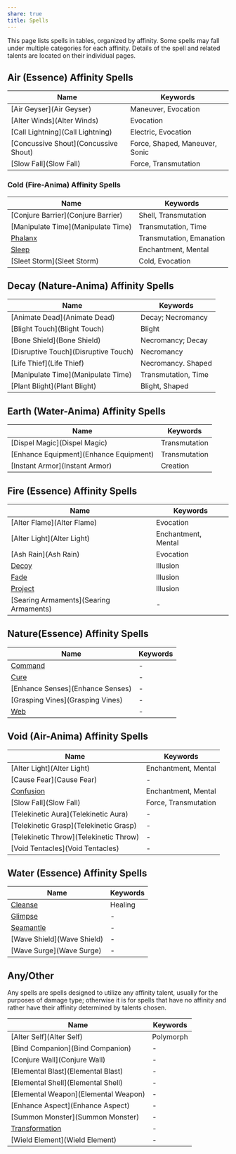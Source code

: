 ```yaml
---
share: true
title: Spells
---
```

This page lists spells in tables, organized by affinity. Some spells may fall under multiple categories for each affinity. Details of the spell and related talents are located on their individual pages.
## Air (Essence) Affinity Spells

| Name                                 | Keywords                       |
| ------------------------------------ | ------------------------------ |
| [Air Geyser](Air Geyser)             | Maneuver, Evocation            |
| [Alter Winds](Alter Winds)           | Evocation                      |
| [Call Lightning](Call Lightning)     | Electric, Evocation            |
| [Concussive Shout](Concussive Shout) | Force, Shaped, Maneuver, Sonic |
| [Slow Fall](Slow Fall)               | Force, Transmutation           |

### Cold (Fire-Anima) Affinity Spells

| Name                               | Keywords                 |
| ---------------------------------- | ------------------------ |
| [Conjure Barrier](Conjure Barrier) | Shell, Transmutation     |
| [Manipulate Time](Manipulate Time) | Transmutation, Time      |
| [Phalanx](Phalanx)                 | Transmutation, Emanation |
| [Sleep](Sleep)                     | Enchantment, Mental      |
| [Sleet Storm](Sleet Storm)         | Cold, Evocation          |


## Decay (Nature-Anima) Affinity Spells

| Name                                 | Keywords            |
| ------------------------------------ | ------------------- |
| [Animate Dead](Animate Dead)         | Decay; Necromancy   |
| [Blight Touch](Blight Touch)         | Blight              |
| [Bone Shield](Bone Shield)           | Necromancy; Decay   |
| [Disruptive Touch](Disruptive Touch) | Necromancy          |
| [Life Thief](Life Thief)             | Necromancy. Shaped  |
| [Manipulate Time](Manipulate Time)   | Transmutation, Time |
| [Plant Blight](Plant Blight)         | Blight, Shaped      |

## Earth (Water-Anima) Affinity Spells

| Name                                   | Keywords      |
| -------------------------------------- | ------------- |
| [Dispel Magic](Dispel Magic)           | Transmutation |
| [Enhance Equipment](Enhance Equipment) | Transmutation |
| [Instant Armor](Instant Armor)         | Creation      |

## Fire (Essence) Affinity Spells

| Name                                   | Keywords            |
| -------------------------------------- | ------------------- |
| [Alter Flame](Alter Flame)             | Evocation           |
| [Alter Light](Alter Light)             | Enchantment, Mental |
| [Ash Rain](Ash Rain)                   | Evocation           |
| [Decoy](Decoy)                         | Illusion            |
| [Fade](Fade)                           | Illusion            |
| [Project](Project)                     | Illusion            |
| [Searing Armaments](Searing Armaments) | \-                  |


## Nature(Essence) Affinity Spells

| Name                             | Keywords |
| -------------------------------- | -------- |
| [Command](Command)               | \-       |
| [Cure](Cure)                     | \-       |
| [Enhance Senses](Enhance Senses) | \-       |
| [Grasping Vines](Grasping Vines) | \-       |
| [Web](Web)                       | \-       |

## Void (Air-Anima) Affinity Spells

| Name                                   | Keywords             |
| -------------------------------------- | -------------------- |
| [Alter Light](Alter Light)             | Enchantment, Mental  |
| [Cause Fear](Cause Fear)               | \-                   |
| [Confusion](Confusion)                 | Enchantment, Mental  |
| [Slow Fall](Slow Fall)                 | Force, Transmutation |
| [Telekinetic Aura](Telekinetic Aura)   | \-                   |
| [Telekinetic Grasp](Telekinetic Grasp) | \-                   |
| [Telekinetic Throw](Telekinetic Throw) | \-                   |
| [Void Tentacles](Void Tentacles)       | \-                   |

## Water (Essence) Affinity Spells

| Name                       | Keywords |
| -------------------------- | -------- |
| [Cleanse](Cleanse)         | Healing  |
| [Glimpse](Glimpse)         | \-       |
| [Seamantle](Seamantle)     | \-       |
| [Wave Shield](Wave Shield) | \-       |
| [Wave Surge](Wave Surge)   | \-       |

## Any/Other

Any spells are spells designed to utilize any affinity talent, usually for the purposes of damage type; otherwise it is for spells that have no affinity and rather have their affinity determined by talents chosen.

| Name                                 | Keywords  |
| ------------------------------------ | --------- |
| [Alter Self](Alter Self)             | Polymorph |
| [Bind Companion](Bind Companion)     | \-        |
| [Conjure Wall](Conjure Wall)         | \-        |
| [Elemental Blast](Elemental Blast)   | \-        |
| [Elemental Shell](Elemental Shell)   | \-        |
| [Elemental Weapon](Elemental Weapon) | \-        |
| [Enhance Aspect](Enhance Aspect)     | \-        |
| [Summon Monster](Summon Monster)     | \-        |
| [Transformation](Transformation)     | \-        |
| [Wield Element](Wield Element)       | \-        |
